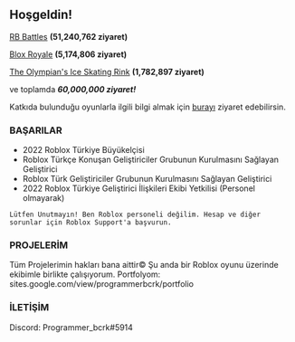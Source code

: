 ## Hoşgeldin! 

[RB Battles](https://www.roblox.com/games/5036207802/RB-Battles-BUSY?AssetId=5036207802) **(51,240,762 ziyaret)**

[Blox Royale](https://www.roblox.com/games/5459365973/Blox-Royale-Battlegrounds) **(5,174,806 ziyaret)**

[The Olympian's Ice Skating Rink](https://www.roblox.com/games/6661933183/The-Olympians-Ice-Skating-Rink) **(1,782,897 ziyaret)**

ve toplamda ***60,000,000 ziyaret!***

Katkıda bulunduğu oyunlarla ilgili bilgi almak için [burayı](https://talent.roblox.com/creators/928919762) ziyaret edebilirsin.

### BAŞARILAR

- 2022 Roblox Türkiye Büyükelçisi
- Roblox Türkçe Konuşan Geliştiriciler Grubunun Kurulmasını Sağlayan Geliştirici
- Roblox Türk Geliştiriciler Grubunun Kurulmasını Sağlayan Geliştirici
- 2022 Roblox Türkiye Geliştirici İlişkileri Ekibi Yetkilisi (Personel olmayarak)

`Lütfen Unutmayın! Ben Roblox personeli değilim. Hesap ve diğer sorunlar için Roblox Support'a başvurun.`

### PROJELERİM
Tüm Projelerimin hakları bana aittir©️ Şu anda bir Roblox oyunu üzerinde ekibimle birlikte çalışıyorum. 
Portfolyom: sites.google.com/view/programmerbcrk/portfolio



### İLETİŞİM
Discord: Programmer_bcrk#5914






